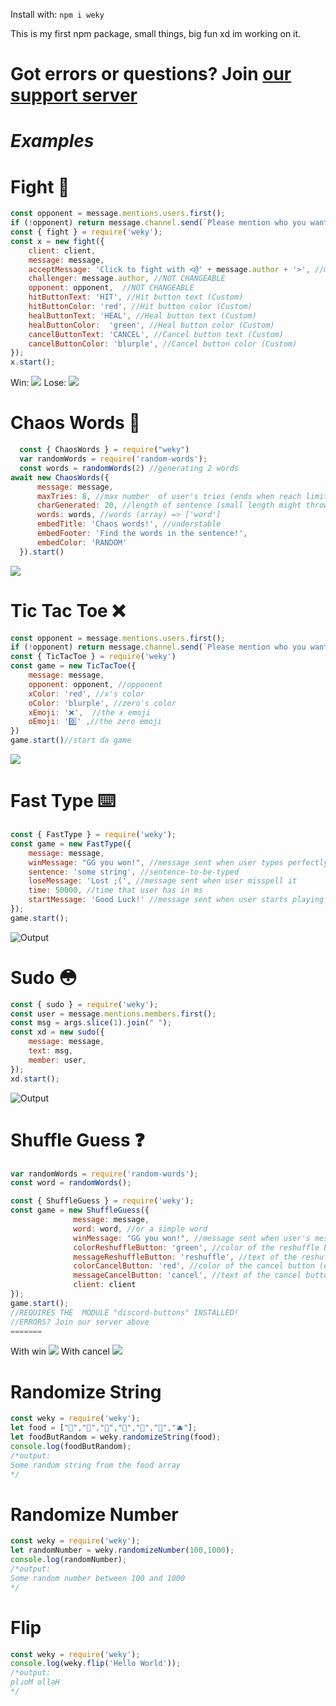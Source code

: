 Install with: `npm i weky`

This is my first npm package, small things, big fun xd im working on it.

**Got errors or questions? Join [our support server](https://discord.gg/Sr2U5WuaSN)**
===

***Examples***
====

**Fight 👊**
===

```js
const opponent = message.mentions.users.first();
if (!opponent) return message.channel.send(`Please mention who you want to fight`);
const { fight } = require('weky');
const x = new fight({
    client: client,
    message: message,
    acceptMessage: 'Click to fight with <@' + message.author + '>', //message sent to see if opponent accepts
    challenger: message.author, //NOT CHANGEABLE
    opponent: opponent,  //NOT CHANGEABLE
    hitButtonText: 'HIT', //Hit button text (Custom)
    hitButtonColor: 'red', //Hit button color (Custom)
    healButtonText: 'HEAL', //Heal button text (Custom)
    healButtonColor:  'green', //Heal button color (Custom)
    cancelButtonText: 'CANCEL', //Cancel button text (Custom)
    cancelButtonColor: 'blurple', //Cancel button color (Custom)
});
x.start();
```
Win:
![](https://cdn.discordapp.com/attachments/812590454821355543/848508219872903178/win.gif)
Lose:
![](https://cdn.discordapp.com/attachments/812590454821355543/848510360179965972/lose.gif)

**Chaos Words 💫**
=== 

```js
  const { ChaosWords } = require("weky")
  var randomWords = require('random-words');
  const words = randomWords(2) //generating 2 words
await new ChaosWords({
      message: message,
      maxTries: 8, //max number  of user's tries (ends when reach limit)
      charGenerated: 20, //length of sentence (small length might throw error)
      words: words, //words (array) => ['word']
      embedTitle: 'Chaos words!', //understable
      embedFooter: 'Find the words in the sentence!',
      embedColor: 'RANDOM'
  }).start()
```
![](https://cdn.discordapp.com/attachments/812590454821355543/849197554092605460/chaoswords.gif)

**Tic Tac Toe ❌**
=== 

```js
const opponent = message.mentions.users.first();
if (!opponent) return message.channel.send(`Please mention who you want to challenge at tictactoe.`);
const { TicTacToe } = require('weky')
const game = new TicTacToe({
    message: message,
    opponent: opponent, //opponent
    xColor: 'red', //x's color
    oColor: 'blurple', //zero's color
    xEmoji: '❌',  //the x emoji
    oEmoji: '0️⃣' ,//the zero emoji
})
game.start()//start da game
```
![](https://cdn.discordapp.com/attachments/812590454821355543/849988887686414346/ttt.gif)

**Fast Type ⌨️**
===

```js
const { FastType } = require('weky');
const game = new FastType({
    message: message,
    winMessage: "GG you won!", //message sent when user types perfectly
    sentence: 'some string', //sentence-to-be-typed
    loseMessage: 'Lost ;(', //message sent when user misspell it
    time: 50000, //time that user has in ms
    startMessage: 'Good Luck!' //message sent when user starts playing
});
game.start();
```
![Output](https://cdn.discordapp.com/attachments/830003682300133376/832216687981887508/unknown.png)


**Sudo 😳**
===

```js
const { sudo } = require('weky');
const user = message.mentions.members.first();
const msg = args.slice(1).join(" ");
const xd = new sudo({
    message: message,
    text: msg,
    member: user,
});
xd.start();
```
![Output](https://cdn.discordapp.com/attachments/830003681994473511/831795280075685928/unknown.png)

**Shuffle Guess ❓**
===

```js
var randomWords = require('random-words');
const word = randomWords();

const { ShuffleGuess } = require('weky');
const game = new ShuffleGuess({
              message: message,
              word: word, //or a simple word
              winMessage: "GG you won!", //message sent when user's message matches with the word
              colorReshuffleButton: 'green', //color of the reshuffle button (regen)
              messageReshuffleButton: 'reshuffle', //text of the reshuffle button (regen)
              colorCancelButton: 'red', //color of the cancel button (exit, quit, stop)
              messageCancelButton: 'cancel', //text of the cancel button
              client: client
});
game.start();
//REQUIRES THE  MODULE "discord-buttons" INSTALLED!
//ERRORS? Join our server above
=======
```
With win
![](https://cdn.discordapp.com/attachments/847504414108811275/848171831793156136/idk.gif)
With cancel
![](https://cdn.discordapp.com/attachments/847504414108811275/848170668704792596/Animation.gif)


**Randomize String**
===
```js
const weky = require('weky');
let food = ["🍏","🍐","🍋","🍌","🍉","🍇","🫐"];
let foodButRandom = weky.randomizeString(food);
console.log(foodButRandom);
/*output:
Some random string from the food array
*/
```
**Randomize Number**
===
```js
const weky = require('weky');
let randomNumber = weky.randomizeNumber(100,1000);
console.log(randomNumber);
/*output:
Some random number between 100 and 1000
*/
```
**Flip**
===
```js
const weky = require('weky');
console.log(weky.flip('Hello World'));
/*output:
plɹoM ollǝH
*/
```
